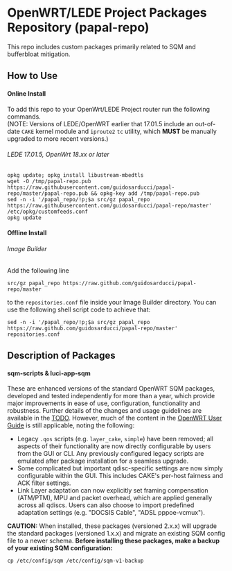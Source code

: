 # OpenWRT/LEDE Project Packages Repository (papal-repo)
This repo includes custom packages primarily related to SQM and bufferbloat mitigation.

## How to Use

#### Online Install
To add this repo to your OpenWrt/LEDE Project router run the following commands.  
(NOTE: Versions of LEDE/OpenWRT earlier that 17.01.5 include an out-of-date `CAKE` kernel module and `iproute2` `tc` utility, which **MUST** be manually upgraded to more recent versions.)

###### LEDE 17.01.5, OpenWrt 18.xx or later
```
opkg update; opkg install libustream-mbedtls
wget -O /tmp/papal-repo.pub https://raw.githubusercontent.com/guidosarducci/papal-repo/master/papal-repo.pub && opkg-key add /tmp/papal-repo.pub
sed -n -i '/papal_repo/!p;$a src/gz papal_repo https://raw.githubusercontent.com/guidosarducci/papal-repo/master' /etc/opkg/customfeeds.conf
opkg update
```

#### Offline Install
###### Image Builder
Add the following line
```
src/gz papal_repo https://raw.github.com/guidosarducci/papal-repo/master
```
to the ```repositories.conf``` file inside your Image Builder directory. You can use the following shell script code to achieve that:
```
sed -n -i '/papal_repo/!p;$a src/gz papal_repo https://raw.github.com/guidosarducci/papal-repo/master' repositories.conf
```

## Description of Packages

#### sqm-scripts & luci-app-sqm
These are enhanced versions of the standard OpenWRT SQM packages, developed and tested independently for more than a year, which provide major improvements in ease of use, configuration, functionality and robustness. Further details of the changes and usage guidelines are available in the [TODO](https://github.com/guidosarducci/papal-repo/wiki). However, much of the content in the [OpenWRT User Guide](https://openwrt.org/docs/guide-user/network/traffic-shaping/sqm) is still applicable, noting the following:
- Legacy `.qos` scripts (e.g. `layer_cake`, `simple`) have been removed; all aspects of their functionality are now directly configurable by users from the GUI or CLI. Any previously configured legacy scripts are emulated after package installation for a seamless upgrade.
- Some complicated but important qdisc-specific settings are now simply configurable within the GUI. This includes CAKE's per-host fairness and ACK filter settings.
- Link Layer adaptation can now explicitly set framing compensation (ATM/PTM), MPU and packet overhead, which are applied generally across all qdiscs. Users can also choose to import predefined adaptation settings (e.g. "DOCSIS Cable", "ADSL pppoe-vcmux").

**CAUTION:**
When installed, these packages (versioned 2.x.x) will upgrade the standard packages (versioned 1.x.x) and migrate an existing SQM config file to a newer schema. **Before installing these packages, make a backup of your existing SQM configuration:**
```
cp /etc/config/sqm /etc/config/sqm-v1-backup
```





